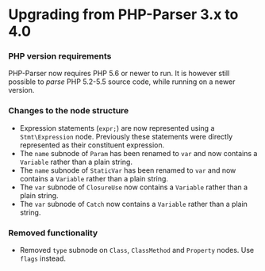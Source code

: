 Upgrading from PHP-Parser 3.x to 4.0
====================================

### PHP version requirements

PHP-Parser now requires PHP 5.6 or newer to run. It is however still possible to *parse* PHP 5.2-5.5
source code, while running on a newer version.

### Changes to the node structure

* Expression statements (`expr;`) are now represented using a `Stmt\Expression` node. Previously
  these statements were directly represented as their constituent expression.
* The `name` subnode of `Param` has been renamed to `var` and now contains a `Variable` rather than
  a plain string.
* The `name` subnode of `StaticVar` has been renamed to `var` and now contains a `Variable` rather
  than a plain string.
* The `var` subnode of `ClosureUse` now contains a `Variable` rather than a plain string.
* The `var` subnode of `Catch` now contains a `Variable` rather than a plain string.

### Removed functionality

* Removed `type` subnode on `Class`, `ClassMethod` and `Property` nodes. Use `flags` instead.